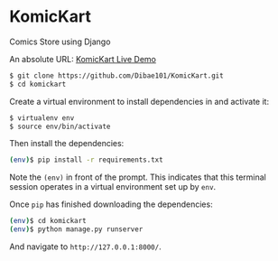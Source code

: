 # KomicKart
Comics Store using Django

<p>An absolute URL: <a href="https://embatman.herokuapp.com/">KomicKart Live Demo</a></p>

```sh
$ git clone https://github.com/Dibae101/KomicKart.git
$ cd komickart
```

Create a virtual environment to install dependencies in and activate it:

```sh
$ virtualenv env
$ source env/bin/activate
```

Then install the dependencies:

```sh
(env)$ pip install -r requirements.txt
```
Note the `(env)` in front of the prompt. This indicates that this terminal
session operates in a virtual environment set up by `env`.

Once `pip` has finished downloading the dependencies:
```sh
(env)$ cd komickart
(env)$ python manage.py runserver
```
And navigate to `http://127.0.0.1:8000/`.
